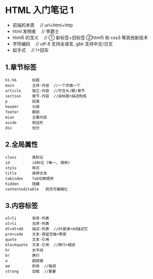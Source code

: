 # HTML 入门笔记 1

- 前端的本质 &emsp;// url+html+http
- html 发明者 &emsp;// 李爵士
- html5 的含义 &emsp;// ① 新标签+旧标签 ②html5 和 css3 等其他新技术
- 字符编码 &emsp;// utf-8 支持全语言, gbk 支持中文/日文
- 起手式 &emsp;// !+回车

## 1.章节标签

```
h1-h6       标题
main        主体-内容  //一个页面一个
article     独立-内容  //可含头/脚/章节
section     章节-内容  //由标题+描述构成
p           段落
header      头部
footer      脚部
mian        主要内容
aside       侧边栏
div         划分
```

## 2.全局属性

```
class       类标记
id          id标记 (唯一, 慎用)
style       样式
title       悬停文本
tabindex    Tab切换顺序
hidden      隐藏
contenteditable   网页可编辑化
```

## 3.内容标签

```
ol>li       有序-列表
ul>li       无序-列表
dl>dt+dd    描述-列表  //dt是谁+dd描述它
pre>code    文本-保留空格+等宽
quote       文本-引用
blockquote  文本-引用  //换行+缩进
hr          水平线
br          换行
a           超链接
em          斜体  //强调
strong      加粗  //重要
```
